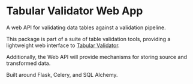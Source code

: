 # Tabular Validator Web App

A web API for validating data tables against a validation pipeline.

This package is part of a suite of table validation tools, providing a lightweight web interface to [Tabular Validator](https://github.com/okfn/tabular-validator).

Additionally, the Web API will provide mechanisms for storing source and transformed data.

Built around Flask, Celery, and SQL Alchemy.
